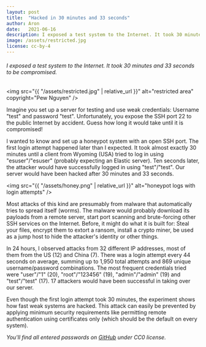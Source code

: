 ```yaml
---
layout: post
title:  "Hacked in 30 minutes and 33 seconds"
author: Aron
date:   2021-06-16
description: I exposed a test system to the Internet. It took 30 minutes and 33 seconds to be compromised.
image: /assets/restricted.jpg
license: cc-by-4
---
```

###### I exposed a test system to the Internet. It took 30 minutes and 33 seconds to be compromised.

<img src="{{ "/assets/restricted.jpg" | relative_url }}" alt="restricted area" copyright="Pew Nguyen" />

Imagine you set up a server for testing and use weak credentials: Username "test" and password "test". Unfortunately, you expose the SSH port 22 to the public Internet by accident. Guess how long it would take until it is compromised!

I wanted to know and set up a honeypot system with an open SSH port. The first login attempt happened later than I expected. It took almost exactly 30 minutes until a client from Wyoming (USA) tried to log in using "esuser"/"esuser" (probably expecting an Elastic server). Ten seconds later, the attacker would have successfully logged in using "test"/"test". Our server would have been hacked after 30 minutes and 33 seconds.

<img src="{{ "/assets/honey.png" | relative_url }}" alt="honeypot logs with login attempts" />

Most attacks of this kind are presumably from malware that automatically tries to spread itself (worms). The malware would probably download its payloads from a remote server, start port scanning and brute-forcing other SSH services on the Internet. Before, it might do what it is built for: Steal your files, encrypt them to extort a ransom, install a crypto miner, be used as a jump host to hide the attacker's identity or other things.

In 24 hours, I observed attacks from 32 different IP addresses, most of them from the US (12) and China (7). There was a login attempt every 44 seconds on average, summing up to 1,950 total attempts and 869 unique username/password combinations. The most frequent credentials tried were "user"/"1" (20), "root"/"123456" (19), "admin"/"admin" (19) and "test"/"test" (17). 17 attackers would have been successful in taking over our server.

Even though the first login attempt took 30 minutes, the experiment shows how fast weak systems are hacked. This attack can easily be prevented by applying minimum security requirements like permitting remote authentication using certificates only (which should be the default on every system).

*You'll find all entered passwords on <a href="https://github.com/al3xdelarge/honeydata/blob/main/ssh_honeypot_passwords.tsv" target="_blank" rel="noopener">GitHub</a> under CC0 license.*
